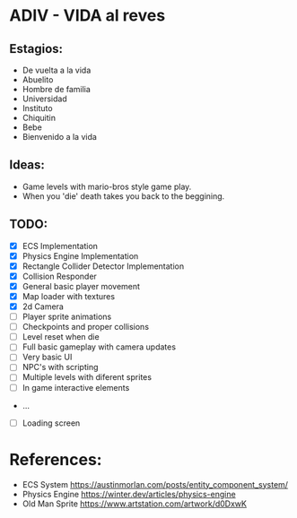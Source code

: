 # ADIV - VIDA al reves

## Estagios:
- De vuelta a la vida
- Abuelito
- Hombre de familia
- Universidad
- Instituto
- Chiquitin
- Bebe
- Bienvenido a la vida

## Ideas:
- Game levels with mario-bros style game play.
- When you 'die' death takes you back to the beggining.

## TODO:
- [x] ECS Implementation
- [x] Physics Engine Implementation
- [x] Rectangle Collider Detector Implementation
- [x] Collision Responder
- [x] General basic player movement
- [x] Map loader with textures
- [x] 2d Camera
- [ ] Player sprite animations
- [ ] Checkpoints and proper collisions
- [ ] Level reset when die
- [ ] Full basic gameplay with camera updates
- [ ] Very basic UI 
- [ ] NPC's with scripting
- [ ] Multiple levels with diferent sprites
- [ ] In game interactive elements
- ...
- [ ] Loading screen

# References:
- ECS System https://austinmorlan.com/posts/entity_component_system/
- Physics Engine https://winter.dev/articles/physics-engine
- Old Man Sprite https://www.artstation.com/artwork/d0DxwK